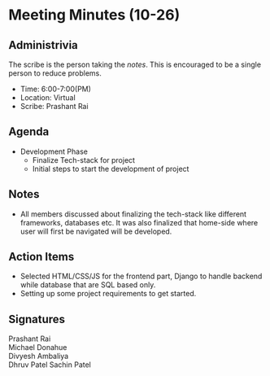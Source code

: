 
# Meeting Minutes (10-26)

## Administrivia
The scribe is the person taking the _notes_. This is encouraged to be a single person to reduce problems.
* Time: 6:00-7:00(PM)
* Location: Virtual
* Scribe: Prashant Rai

## Agenda
* Development Phase
  * Finalize Tech-stack for project
  * Initial steps to start the development of project

## Notes
* All members discussed about finalizing the tech-stack like different frameworks, databases etc. It was also finalized that home-side where user will first be navigated will be developed.


## Action Items
* Selected HTML/CSS/JS for the frontend part, Django to handle backend while database that are SQL based only.
* Setting up some project requirements to get started.


## Signatures
Prashant Rai  
Michael Donahue  
Divyesh Ambaliya  
Dhruv Patel
Sachin Patel  